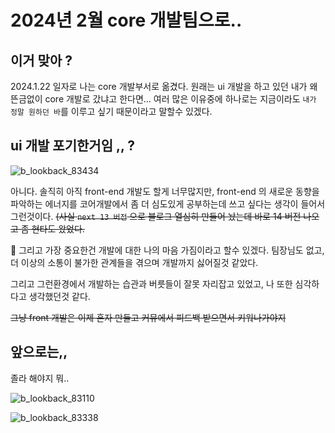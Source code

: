 # 2024년 2월 core 개발팀으로..

## 이거 맞아 ?

2024.1.22 일자로 나는 core 개발부서로 옮겼다. 원래는 ui 개발을 하고 있던 내가 왜 뜬금없이 core 개발로 갔냐고 한다면... 여러 많은 이유중에 하나로는 지금이라도 `내가 정말 원하던 바`를 이루고 싶기 때문이라고 말할수 있겠다.

## ui 개발 포기한거임 ,, ?

![b_lookback_83434](./img/b_lookback_83434.png)

아니다. 솔직히 아직 front-end 개발도 할게 너무많지만, front-end 의 새로운 동향을 파악하는 에너지를 코어개발에서 좀 더 심도있게 공부하는데 쓰고 싶다는 생각이 들어서 그런것이다. ~~(사실 `next 13 버전` 으로 블로그 열심히 만들어 놨는데 바로 14 버전 나오고 좀 현타도 왔었다.~~

💫 그리고 가장 중요한건 개발에 대한 나의 마음 가짐이라고 할수 있겠다. 팀장님도 없고, 더 이상의 소통이 불가한 관계들을 겪으며 개발까지 싫어질것 같았다.

그리고 그런환경에서 개발하는 습관과 버릇들이 잘못 자리잡고 있었고, 나 또한 심각하다고 생각했던것 같다.

~~그냥 front 개발은 이제 혼자 만들고 커뮤에서 피드백 받으면서 키워나가야지~~

## 앞으로는,,

졸라 해야지 뭐..

![b_lookback_83110](./img/b_lookback_83110.png)

![b_lookback_83338](./img/b_lookback_83338.png)
